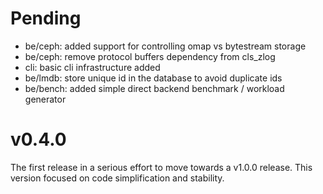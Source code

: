# Pending

* be/ceph: added support for controlling omap vs bytestream storage
* be/ceph: remove protocol buffers dependency from cls_zlog
* cli: basic cli infrastructure added
* be/lmdb: store unique id in the database to avoid duplicate ids
* be/bench: added simple direct backend benchmark / workload generator

# v0.4.0

The first release in a serious effort to move towards a v1.0.0 release. This
version focused on code simplification and stability.
